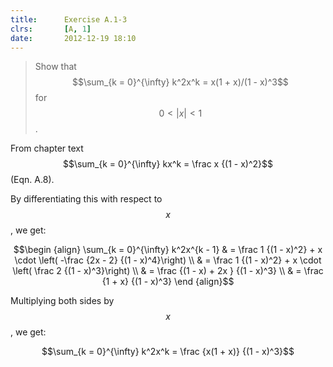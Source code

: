 ```yaml
---
title:      Exercise A.1-3
clrs:       [A, 1]
date:       2012-12-19 18:10
---
```


>Show that $$\sum_{k = 0}^{\infty} k^2x^k = x(1 + x)/(1 - x)^3$$ for $$0 < \vert x \vert < 1$$.

From chapter text $$\sum_{k = 0}^{\infty} kx^k = \frac x {(1 - x)^2}$$ (Eqn. A.8).

By differentiating this with respect to $$x$$, we get:

$$\begin {align}
\sum_{k = 0}^{\infty} k^2x^{k - 1} 
& =  \frac 1 {(1 - x)^2} + x \cdot \left( -\frac {2x - 2} {(1 - x)^4}\right) \\
& =  \frac 1 {(1 - x)^2} + x \cdot \left( \frac 2 {(1 - x)^3}\right) \\
& =  \frac {(1 - x) + 2x } {(1 - x)^3} \\
& =  \frac {1 + x} {(1 - x)^3}
\end {align}$$

Multiplying both sides by $$x$$, we get:

$$\sum_{k = 0}^{\infty} k^2x^k = \frac {x(1 + x)} {(1 - x)^3}$$